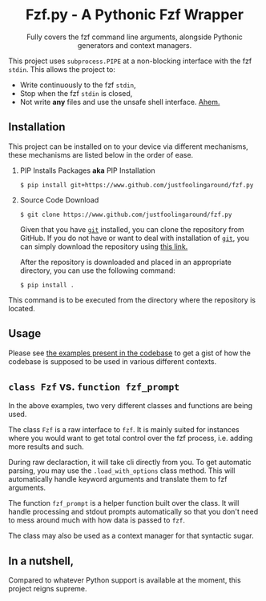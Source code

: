 <h1 align="center">Fzf.py - A Pythonic Fzf Wrapper</h1>

<p align="center">Fully covers the fzf command line arguments, alongside Pythonic generators and context managers.</p>

This project uses `subprocess.PIPE` at a non-blocking interface with the fzf `stdin`. This allows the project to:

*   Write continuously to the fzf `stdin`,
*   Stop when the fzf `stdin` is closed,
*   Not write **any** files and use the unsafe shell interface. [Ahem.](https://github.com/nk412/pyfzf/blob/master/pyfzf/pyfzf.py#L57)

## Installation

This project can be installed on to your device via different mechanisms, these mechanisms are listed below in the order of ease.

<ol>

<li id="pip-installation"> PIP Installs Packages <strong>aka</strong> PIP Installation 

    $ pip install git+https://www.github.com/justfoolingaround/fzf.py

</li>
<li id="source-code-download"> Source Code Download

    $ git clone https://www.github.com/justfoolingaround/fzf.py

Given that you have [`git`](https://git-scm.com/) installed, you can clone the repository from GitHub. If you do not have or want to deal with installation of [`git`](https://git-scm.com/), you can simply download the repository using [this link.](https://github.com/justfoolingaround/gitcord/archive/refs/heads/master.zip)

After the repository is downloaded and placed in an appropriate directory, you can use the following command:

    $ pip install .

</li>

</ol>
This command is to be executed from the directory where the repository is located.

## Usage

Please see [the examples present in the codebase](./examples) to get a gist of how the codebase is supposed to be used in various different contexts.

## `class Fzf` vs. `function fzf_prompt`

In the above examples, two very different classes and functions are being used.

The class `Fzf` is a raw interface to `fzf`. It is mainly suited for instances where you would want to get total control over the fzf process, i.e. adding more results and such.

During raw declaraction, it will take cli directly from you. To get automatic parsing, you may use the `.load_with_options` class method. This will automatically handle keyword arguments and translate them to fzf arguments.

The function `fzf_prompt` is a helper function built over the class. It will handle processing and stdout prompts automatically so that you don't need to mess around much with how data is passed to `fzf`.

The class may also be used as a context manager for that syntactic sugar.

## In a nutshell,

Compared to whatever Python support is available at the moment, this project reigns supreme.
